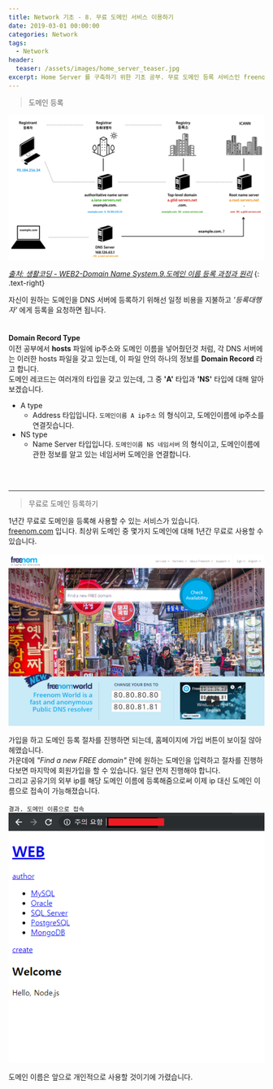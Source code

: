 ```yaml
---
title: Network 기초 - 8. 무료 도메인 서비스 이용하기
date: 2019-03-01 00:00:00
categories: Network
tags:
  - Network
header:
  teaser: /assets/images/home_server_teaser.jpg
excerpt: Home Server 를 구축하기 위한 기초 공부. 무료 도메인 등록 서비스인 freenom.com 을 이용해봅니다.
---
```


> 도메인 등록

![regist_domain](/assets/images/regist_domain.png)

<cite>[출처: 생활코딩 - WEB2-Domain Name System.9.도메인 이름 등록 과정과 원리](https://opentutorials.org/course/3276/20307)</cite>
{: .text-right}

자신이 원하는 도메인을 DNS 서버에 등록하기 위해선 일정 비용을 지불하고 *'등록대행자'* 에게 등록을 요청하면 됩니다.<br>
<br>

<i style="font-size:1.5em;" class="fas fa-exclamation-triangle"></i> **Domain Record Type** <br>
이전 공부에서 **hosts** 파일에 ip주소와 도메인 이름을 넣어줬던것 처럼, 각 DNS 서버에는 이러한 hosts 파일을 갖고 있는데, 이 파일 안의 하나의 정보를 **Domain Record** 라고 합니다.<br>
도메인 레코드는 여러개의 타입을 갖고 있는데, 그 중 **'A'** 타입과 **'NS'** 타입에 대해 알아보겠습니다.
- A type
  - Address 타입입니다. `도메인이름 A ip주소` 의 형식이고, 도메인이름에 ip주소를 연결짓습니다.
- NS type
  - Name Server 타입입니다. `도메인이름 NS 네임서버` 의 형식이고, 도메인이름에 관한 정보를 알고 있는 네임서버 도메인을 연결합니다.

<br>
<br>
<hr>

> 무료로 도메인 등록하기

1년간 무료로 도메인을 등록해 사용할 수 있는 서비스가 있습니다.<br>
[freenom.com](freenom.com) 입니다. 최상위 도메인 중 몇가지 도메인에 대해 1년간 무료로 사용할 수 있습니다.<br>
<br>
![freenom.com](/assets/images/freenom.png)

가입을 하고 도메인 등록 절차를 진행하면 되는데, 홈페이지에 가입 버튼이 보이질 않아 헤맸습니다.<br>
가운데에 *"Find a new FREE domain"* 란에 원하는 도메인을 입력하고 절차를 진행하다보면 마지막에 회원가입을 할 수 있습니다. 일단 먼저 진행해야 합니다.<br>
그리고 공유기의 외부 ip를 해당 도메인 이름에 등록해줌으로써 이제 ip 대신 도메인 이름으로 접속이 가능해졌습니다.<br>
<br>
`결과. 도메인 이름으로 접속`
![noip](/assets/images/noip.png)

도메인 이름은 앞으로 개인적으로 사용할 것이기에 가렸습니다.
<br>